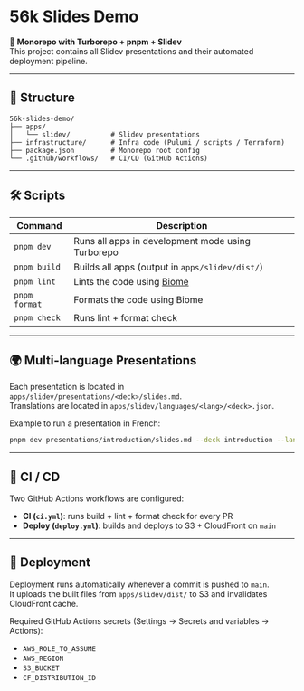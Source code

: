 # 56k Slides Demo

🚀 **Monorepo with Turborepo + pnpm + Slidev**  
This project contains all Slidev presentations and their automated deployment pipeline.

---

## 📂 Structure

```
56k-slides-demo/
├── apps/
│   └── slidev/          # Slidev presentations
├── infrastructure/      # Infra code (Pulumi / scripts / Terraform)
├── package.json         # Monorepo root config
└── .github/workflows/   # CI/CD (GitHub Actions)
```

---

## 🛠️ Scripts

| Command                 | Description |
|-----------------------|-------------|
| `pnpm dev`           | Runs all apps in development mode using Turborepo |
| `pnpm build`         | Builds all apps (output in `apps/slidev/dist/`) |
| `pnpm lint`          | Lints the code using [Biome](https://biomejs.dev/) |
| `pnpm format`        | Formats the code using Biome |
| `pnpm check`         | Runs lint + format check |

---

## 🌍 Multi-language Presentations

Each presentation is located in `apps/slidev/presentations/<deck>/slides.md`.  
Translations are located in `apps/slidev/languages/<lang>/<deck>.json`.

Example to run a presentation in French:
```bash
pnpm dev presentations/introduction/slides.md --deck introduction --lang fr
```

---

## 🧪 CI / CD

Two GitHub Actions workflows are configured:

- **CI (`ci.yml`)**: runs build + lint + format check for every PR
- **Deploy (`deploy.yml`)**: builds and deploys to S3 + CloudFront on `main`

---

## 🔧 Deployment

Deployment runs automatically whenever a commit is pushed to `main`.  
It uploads the built files from `apps/slidev/dist/` to S3 and invalidates CloudFront cache.

Required GitHub Actions secrets (Settings → Secrets and variables → Actions):

- `AWS_ROLE_TO_ASSUME`
- `AWS_REGION`
- `S3_BUCKET`
- `CF_DISTRIBUTION_ID`

